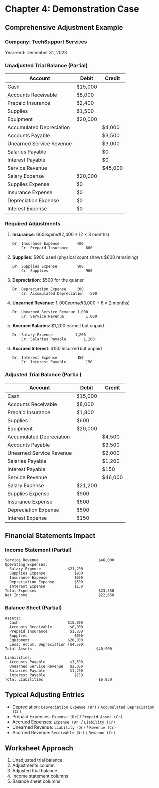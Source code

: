 # Chapter 4: Demonstration Case

## Comprehensive Adjustment Example

### Company: TechSupport Services
Year-end: December 31, 2023

### Unadjusted Trial Balance (Partial)
| Account | Debit | Credit |
|---------|------|-------|
| Cash | $15,000 | |
| Accounts Receivable | $8,000 | |
| Prepaid Insurance | $2,400 | |
| Supplies | $1,500 | |
| Equipment | $20,000 | |
| Accumulated Depreciation | | $4,000 |
| Accounts Payable | | $3,500 |
| Unearned Service Revenue | | $3,000 |
| Salaries Payable | | $0 |
| Interest Payable | | $0 |
| Service Revenue | | $45,000 |
| Salary Expense | $20,000 | |
| Supplies Expense | $0 | |
| Insurance Expense | $0 | |
| Depreciation Expense | $0 | |
| Interest Expense | $0 | |

### Required Adjustments

1. **Insurance**: $600 expired ($2,400 ÷ 12 × 3 months)
   ```
   Dr. Insurance Expense        600
       Cr. Prepaid Insurance        600
   ```

2. **Supplies**: $900 used (physical count shows $600 remaining)
   ```
   Dr. Supplies Expense         900
       Cr. Supplies                 900
   ```

3. **Depreciation**: $500 for the quarter
   ```
   Dr. Depreciation Expense     500
       Cr. Accumulated Depreciation   500
   ```

4. **Unearned Revenue**: $1,000 earned ($3,000 ÷ 6 × 2 months)
   ```
   Dr. Unearned Service Revenue 1,000
       Cr. Service Revenue          1,000
   ```

5. **Accrued Salaries**: $1,200 earned but unpaid
   ```
   Dr. Salary Expense          1,200
       Cr. Salaries Payable        1,200
   ```

6. **Accrued Interest**: $150 incurred but unpaid
   ```
   Dr. Interest Expense         150
       Cr. Interest Payable         150
   ```

### Adjusted Trial Balance (Partial)
| Account | Debit | Credit |
|---------|------|-------|
| Cash | $15,000 | |
| Accounts Receivable | $8,000 | |
| Prepaid Insurance | $1,800 | |
| Supplies | $600 | |
| Equipment | $20,000 | |
| Accumulated Depreciation | | $4,500 |
| Accounts Payable | | $3,500 |
| Unearned Service Revenue | | $2,000 |
| Salaries Payable | | $1,200 |
| Interest Payable | | $150 |
| Service Revenue | | $46,000 |
| Salary Expense | $21,200 | |
| Supplies Expense | $900 | |
| Insurance Expense | $600 | |
| Depreciation Expense | $500 | |
| Interest Expense | $150 | |

## Financial Statements Impact

### Income Statement (Partial)
```
Service Revenue                           $46,000
Operating Expenses:
  Salary Expense            $21,200
  Supplies Expense             $900
  Insurance Expense            $600
  Depreciation Expense         $500
  Interest Expense             $150
Total Expenses                            $23,350
Net Income                                $22,650
```

### Balance Sheet (Partial)
```
Assets:
  Cash                      $15,000
  Accounts Receivable        $8,000
  Prepaid Insurance          $1,800
  Supplies                     $600
  Equipment                 $20,000
  Less: Accum. Depreciation ($4,500)
Total Assets                             $40,900

Liabilities:
  Accounts Payable           $3,500
  Unearned Service Revenue   $2,000
  Salaries Payable           $1,200
  Interest Payable             $150
Total Liabilities                         $6,850
```

## Typical Adjusting Entries
- Depreciation: `Depreciation Expense (Dr)` / `Accumulated Depreciation (Cr)`
- Prepaid Expenses: `Expense (Dr)` / `Prepaid Asset (Cr)`
- Accrued Expenses: `Expense (Dr)` / `Liability (Cr)`
- Unearned Revenue: `Liability (Dr)` / `Revenue (Cr)`
- Accrued Revenue: `Receivable (Dr)` / `Revenue (Cr)`

## Worksheet Approach
1. Unadjusted trial balance
2. Adjustments column
3. Adjusted trial balance
4. Income statement columns
5. Balance sheet columns
